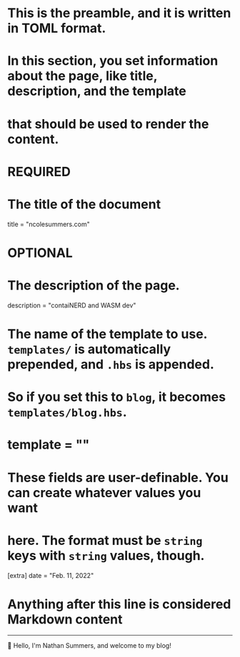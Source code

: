 # This is the preamble, and it is written in TOML format.
# In this section, you set information about the page, like title, description, and the template
# that should be used to render the content.

# REQUIRED

# The title of the document
title = "ncolesummers.com"

# OPTIONAL

# The description of the page.
description = "contaiNERD and WASM dev"

# The name of the template to use. `templates/` is automatically prepended, and `.hbs` is appended.
# So if you set this to `blog`, it becomes `templates/blog.hbs`.
# template = ""

# These fields are user-definable. You can create whatever values you want
# here. The format must be `string` keys with `string` values, though.
[extra]
date = "Feb. 11, 2022"

# Anything after this line is considered Markdown content
---

👋 Hello, I'm Nathan Summers, and welcome to my blog!  


